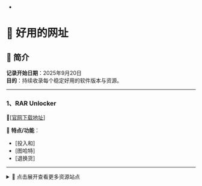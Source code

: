 -
# 🧪 好用的网址

## 📅 简介

**记录开始日期**：2025年9月20日  
**目的**：持续收录每个稳定好用的软件版本与资源。

---

### 1、RAR Unlocker

🔗[[官网下载地址](https://ramensoftware.com/rar-unlocker)]


📌 **特点/功能**：  
- [投入和]
- [图哈特]
- [退换货]

---
<details>
<summary>📂 点击展开查看更多资源站点</summary>

  <br>

### 五、软件名称
🔗 [官网下载地址]

📌 **特点/功能**：
- [功能特点1]
- [功能特点2]
- [功能特点3]

---

</details>
